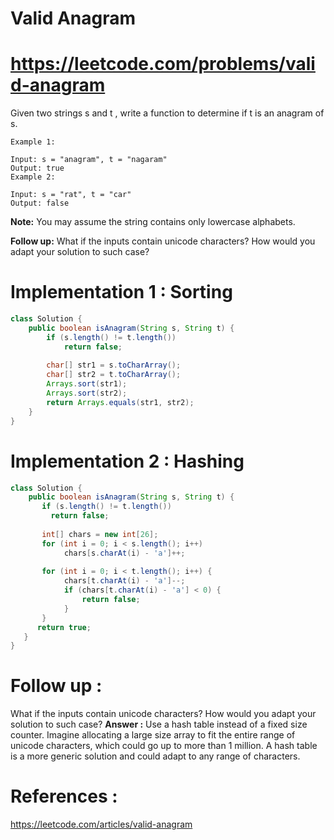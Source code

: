 # Valid Anagram
# https://leetcode.com/problems/valid-anagram

Given two strings s and t , write a function to determine if t is an anagram of s.
```
Example 1:

Input: s = "anagram", t = "nagaram"
Output: true
Example 2:

Input: s = "rat", t = "car"
Output: false
```
**Note:**
You may assume the string contains only lowercase alphabets.

**Follow up:**
What if the inputs contain unicode characters? How would you adapt your solution to such case?


# Implementation 1 : Sorting

```java
class Solution {
    public boolean isAnagram(String s, String t) {
        if (s.length() != t.length()) 
            return false;
        
        char[] str1 = s.toCharArray();
        char[] str2 = t.toCharArray();
        Arrays.sort(str1);
        Arrays.sort(str2);
        return Arrays.equals(str1, str2);
    }
}
```

# Implementation 2 : Hashing
```java
class Solution {
    public boolean isAnagram(String s, String t) {
       if (s.length() != t.length()) 
         return false;
      
       int[] chars = new int[26];
       for (int i = 0; i < s.length(); i++) 
            chars[s.charAt(i) - 'a']++;
      
       for (int i = 0; i < t.length(); i++) {
            chars[t.charAt(i) - 'a']--;
            if (chars[t.charAt(i) - 'a'] < 0) {
                return false;
            }
       }
      return true;
   }
}
```

# Follow up :
What if the inputs contain unicode characters? How would you adapt your solution to such case?
**Answer :**
Use a hash table instead of a fixed size counter. Imagine allocating a large size array to fit the entire range of unicode characters, which could go up to more than 1 million. A hash table is a more generic solution and could adapt to any range of characters.

# References :
https://leetcode.com/articles/valid-anagram
